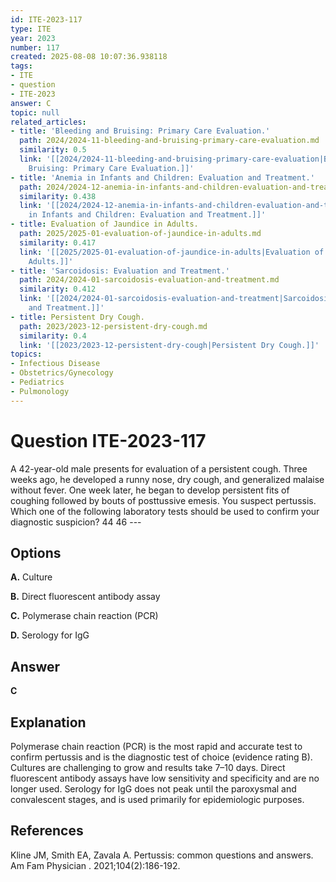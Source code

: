 ```yaml
---
id: ITE-2023-117
type: ITE
year: 2023
number: 117
created: 2025-08-08 10:07:36.938118
tags:
- ITE
- question
- ITE-2023
answer: C
topic: null
related_articles:
- title: 'Bleeding and Bruising: Primary Care Evaluation.'
  path: 2024/2024-11-bleeding-and-bruising-primary-care-evaluation.md
  similarity: 0.5
  link: '[[2024/2024-11-bleeding-and-bruising-primary-care-evaluation|Bleeding and
    Bruising: Primary Care Evaluation.]]'
- title: 'Anemia in Infants and Children: Evaluation and Treatment.'
  path: 2024/2024-12-anemia-in-infants-and-children-evaluation-and-treatment.md
  similarity: 0.438
  link: '[[2024/2024-12-anemia-in-infants-and-children-evaluation-and-treatment|Anemia
    in Infants and Children: Evaluation and Treatment.]]'
- title: Evaluation of Jaundice in Adults.
  path: 2025/2025-01-evaluation-of-jaundice-in-adults.md
  similarity: 0.417
  link: '[[2025/2025-01-evaluation-of-jaundice-in-adults|Evaluation of Jaundice in
    Adults.]]'
- title: 'Sarcoidosis: Evaluation and Treatment.'
  path: 2024/2024-01-sarcoidosis-evaluation-and-treatment.md
  similarity: 0.412
  link: '[[2024/2024-01-sarcoidosis-evaluation-and-treatment|Sarcoidosis: Evaluation
    and Treatment.]]'
- title: Persistent Dry Cough.
  path: 2023/2023-12-persistent-dry-cough.md
  similarity: 0.4
  link: '[[2023/2023-12-persistent-dry-cough|Persistent Dry Cough.]]'
topics:
- Infectious Disease
- Obstetrics/Gynecology
- Pediatrics
- Pulmonology
---
```


# Question ITE-2023-117

A 42-year-old male presents for evaluation of a persistent cough. Three weeks ago, he developed a runny nose, dry cough, and generalized malaise without fever. One week later, he began to develop persistent fits of coughing followed by bouts of posttussive emesis. You suspect pertussis. Which one of the following laboratory tests should be used to confirm your diagnostic suspicion? 44 46 ---

## Options

**A.** Culture

**B.** Direct fluorescent antibody assay

**C.** Polymerase chain reaction (PCR)

**D.** Serology for IgG

## Answer

**C**

## Explanation

Polymerase chain reaction (PCR) is the most rapid and accurate test to confirm pertussis and is the diagnostic test of choice (evidence rating B). Cultures are challenging to grow and results take 7–10 days. Direct fluorescent antibody assays have low sensitivity and specificity and are no longer used. Serology for IgG does not peak until the paroxysmal and convalescent stages, and is used primarily for epidemiologic purposes.

## References

Kline JM, Smith EA, Zavala A. Pertussis: common questions and answers. Am Fam Physician . 2021;104(2):186-192.
